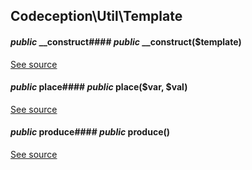 
## Codeception\Util\Template




#### *public* __construct#### *public* __construct($template) 
[See source](https://github.com/Codeception/Codeception/blob/master/src/Codeception/Util/Template.php#L9)

#### *public* place#### *public* place($var, $val) 
[See source](https://github.com/Codeception/Codeception/blob/master/src/Codeception/Util/Template.php#L14)

#### *public* produce#### *public* produce() 
[See source](https://github.com/Codeception/Codeception/blob/master/src/Codeception/Util/Template.php#L20)
